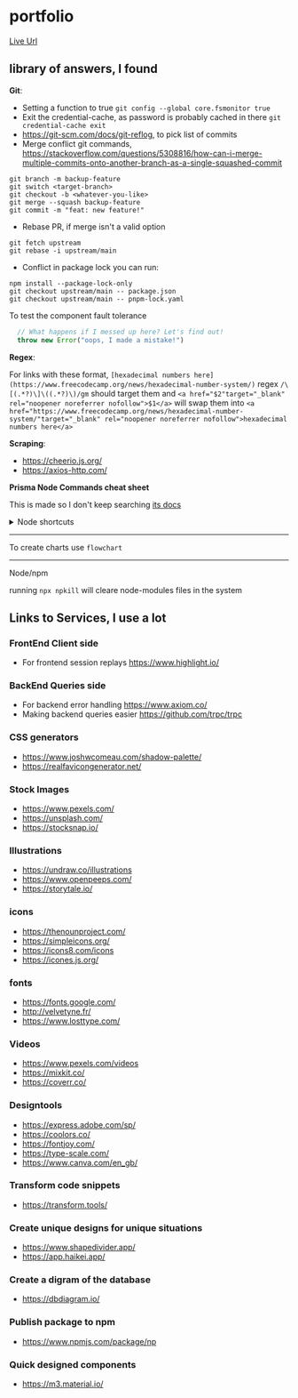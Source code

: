 # portfolio

[Live Url](https://sboonny.vercel.app/)
 
## library of answers, I found

**Git**:

- Setting a function to true `git config --global core.fsmonitor true`
- Exit the credential-cache, as password is probably cached in there `git credential-cache exit`
- https://git-scm.com/docs/git-reflog, to pick list of commits
- Merge conflict git commands, https://stackoverflow.com/questions/5308816/how-can-i-merge-multiple-commits-onto-another-branch-as-a-single-squashed-commit
   
```console
git branch -m backup-feature
git switch <target-branch>
git checkout -b <whatever-you-like>
git merge --squash backup-feature
git commit -m "feat: new feature!"
```

- Rebase PR, if merge isn't a valid option

```console
git fetch upstream
git rebase -i upstream/main
```

- Conflict in package lock you can run:

```console
npm install --package-lock-only
git checkout upstream/main -- package.json
git checkout upstream/main -- pnpm-lock.yaml
```

To test the component fault tolerance

```ts
  // What happens if I messed up here? Let's find out!
  throw new Error("oops, I made a mistake!")
```

**Regex**:

For links with these format, `[hexadecimal numbers here](https://www.freecodecamp.org/news/hexadecimal-number-system/)` regex `/\[(.*?)\]\((.*?)\)/gm` should target them and `<a href="$2"target="_blank" rel="noopener noreferrer nofollow">$1</a>` will swap them into `<a href="https://www.freecodecamp.org/news/hexadecimal-number-system/"target="_blank" rel="noopener noreferrer nofollow">hexadecimal numbers here</a>`


**Scraping**:

- https://cheerio.js.org/
- https://axios-http.com/

**Prisma Node Commands cheat sheet**

This is made so I don't keep searching [its docs](https://www.prisma.io/docs/guides)

<details>
 <summary>Node shortcuts</summary>

---

create a migration

```nodejs
npx prisma migrate dev --name `migrate name`
```

to create a draft migration

```nodejs
npx prisma migrate dev --name `migrate name` --create-only
```

migrations to databases that already exist and cannot be reset

```nodejs
npx prisma migrate deploy
```

migration that should be ignored

```nodejs
npx prisma migrate resolve --applied `migrate name here`
```

get to the data model of failed modal

```nodejs
prisma migrate diff
```

</details>


---

To create charts use `flowchart`

---

Node/npm

running `npx npkill` will cleare node-modules files in the system

## Links to Services, I use a lot

### FrontEnd Client side

- For frontend session replays https://www.highlight.io/

### BackEnd Queries side

- For backend error handling https://www.axiom.co/
- Making backend queries easier https://github.com/trpc/trpc

### CSS generators

- https://www.joshwcomeau.com/shadow-palette/
- https://realfavicongenerator.net/

### Stock Images

- https://www.pexels.com/
- https://unsplash.com/
- https://stocksnap.io/

### Illustrations

- https://undraw.co/illustrations
- https://www.openpeeps.com/
- https://storytale.io/

### icons

- https://thenounproject.com/
- https://simpleicons.org/
- https://icons8.com/icons
- https://icones.js.org/

### fonts 

- https://fonts.google.com/
- http://velvetyne.fr/
- https://www.losttype.com/

### Videos

- https://www.pexels.com/videos
- https://mixkit.co/
- https://coverr.co/

### Designtools 

- https://express.adobe.com/sp/
- https://coolors.co/
- https://fontjoy.com/
- https://type-scale.com/
- https://www.canva.com/en_gb/

### Transform code snippets

- https://transform.tools/

### Create unique designs for unique situations

- https://www.shapedivider.app/
- https://app.haikei.app/

### Create a digram of the database

- https://dbdiagram.io/

### Publish package to npm

- https://www.npmjs.com/package/np

### Quick designed components 

- https://m3.material.io/
